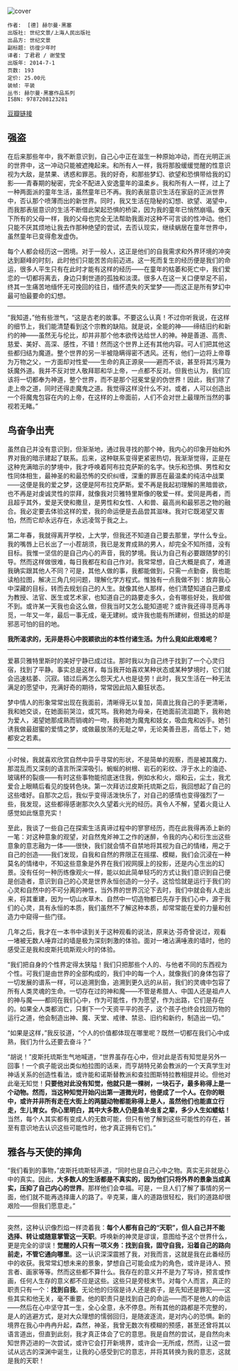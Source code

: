 ![cover](https://img1.doubanio.com/view/subject/l/public/s27386218.jpg)

    作者:  [德] 赫尔曼·黑塞 
    出版社: 世纪文景/上海人民出版社
    出品方: 世纪文景
    副标题: 彷徨少年时
    译者: 丁君君 / 谢莹莹 
    出版年: 2014-7-1
    页数: 193
    定价: 25.00元
    装帧: 平装
    丛书: 赫尔曼·黑塞作品系列
    ISBN: 9787208123281

[豆瓣链接](https://book.douban.com/subject/25902450/)

## 强盗
在后来那些年中，我不断意识到，自己心中正在滋生一种原始冲动，而在光明正派的世界中，这一冲动只能被遮掩起来。和所有人一样，我将那股缓缓觉醒的性意识视为大敌，是禁果、诱惑和罪恶。我的好奇，和那些梦幻、欲望和恐惧带给我的幻影——青春期的秘密，完全不配进入安逸童年的温柔乡。我和所有人一样，过上了一种两面派的童年生活，虽然童年已不再。我的表层意识生活在家庭的正派世界中，否认那个喷薄而出的新世界。同时，我又生活在隐秘的幻想、欲望、渴望中，而我那表层意识的生活不断借此架起恐惧的桥梁，因为我的童年已悄然崩塌。像天下所有的父母一样，我的父母也完全无法帮助我面对这种不可言谈的性冲动。他们只能不厌其烦地让我去作那种绝望的尝试，去否认现实，继续蜗居在童年世界中，虽然童年已变得愈发虚伪。

每个人都会经历这一困境。对于一般人，这正是他们的自我需求和外界环境的冲突达到巅峰的时刻，此时他们只能苦苦向前迈进。这一死而复生的经历便是我们的命运，很多人平生只有在此时才能有这样的经历——在童年的枯萎和死亡中，我们爱恋的一切都将离去，身边只剩世道的孤独和淡漠。很多人在这一关口便举足不前，终其一生痛苦地缅怀无可挽回的往日，缅怀遗失的天堂梦——而这正是所有梦幻中最可怕最要命的幻想。

---

“我知道，”他有些泄气，“这是古老的故事。不要这么认真！不过你听我说，在这样的细节上，我们能清楚看到这个宗教的缺陷。就是说，全能的神——缔结旧约和新约的神——虽然无与伦比，却并非那个他本欲传达给世人的神。神是善道、高贵、慈爱、美好、高深、感性，不错！然而这个世界上还有其他内容。可人们把其他这些都归结为魔道。整个世界的另一半被隐瞒得密不透风。还有，他们一边将上帝尊为万物之父，一方面却对性爱——生命的真正源泉——避而不谈，甚至将其污蔑为妖魔外道。我并不反对世人敬拜耶和华上帝，一点都不反对。但我也认为，我们应该将一切都奉为神道，整个世界，而不是那个冠冕堂皇的伪世界！因此，我们除了走上帝之道，同时还得走魔鬼之道。我觉得这样没什么不对。或者，人可以创造出一个将魔鬼包容在内的上帝，在这样的上帝面前，人们不会对世上最理所当然的事视若无睹。”

## 鸟奋争出壳
虽然自己并没有意识到，但渐渐地，通过我寻找的那个神，我内心的印象开始和外界对我的暗示建起了联系。后来，这种联系变得更紧密热切，我渐渐觉得，正是在这种充满暗示的梦境中，我才呼唤着阿布拉克萨斯的名字。快乐和恐惧、男性和女性同体相生，最神圣的和最恐怖的交织纠缠，深重的罪恶在最温柔的纯洁中战栗——这便是我的爱之梦，这便是阿布拉克萨斯。爱不再是我起初理解的黑暗兽欲，也不再是对虔诚灵性的崇拜，就像我对贝雅特里斯像的敬爱一样。爱同是两者，而且超乎其外，爱是天使和撒旦，是男性和女性、人和兽、最高尚和最邪恶之物的融合。我必定要去体验这样的爱，我的命运便是去品尝其滋味。我对它既渴望又害怕，然而它却永远存在，永远凌驾于我之上。

第二年春，我就得离开学校，上大学，但我还不知道自己要去那里，学什么专业。我的嘴唇上已长出了一小茬胡须，我已是发育成熟的男人，却完全不知所措，没有目标。我惟一坚信的是自己内心的声音，我的梦境。我认为自己有必要跟随梦的引导。然而这样做很难，每日我都在和自己作对。我常常想，自己大概是疯了，难道我确实跟其他人不同？可是，其他人做的事，我都能做到，只需一点勤奋，我也能读柏拉图，解决三角几何问题，理解化学方程式。惟独有一点我做不到：放弃我心中深藏的目标，转而去规划自己的人生。就像其他人那样，他们清楚知道自己要成为教授、法官、医生或艺术家，也知道自己的路要走多久，会有哪些好处，我却做不到。或许某一天我也会这么做，但我当时又怎么能知道呢？或许我还得寻觅再寻觅，一年又一年，最后一事无成，毫无建树。或许我也能有所建树，但抵达的却是邪恶可怕的目的地。

**我所渴求的，无非是将心中脱颖欲出的本性付诸生活。为什么竟如此艰难呢？**

---

爱慕贝雅特里斯时的美好宁静已成过往。那时我以为自己终于找到了一个心灵归宿，找到了平静。事实总是这样，每当我开始喜欢某种状态或某种梦境时，它们就会迅速枯萎、沉寂。错过后再怎么怨天尤人也是徒劳！此时，我又生活在一种无法满足的愿望中，充满好奇的期待，常常因此陷入癫狂状态。

梦中情人的形象常常出现在我面前，清晰得无以复加，简直比我自己的手更清晰，我和她交谈，在她面前哭泣，或咒骂。我称她为母亲，在她面前流泪跪下，我称她为爱人，渴望她那成熟而销魂的一吻，我称她为魔鬼和妓女，吸血鬼和凶手。她引诱我做最甜蜜的爱情之梦，或做最放荡的无耻之举，无论美善丑恶，高低上下，她都安之若素。

---

小时候，我就喜欢欣赏自然中异乎寻常的形状，不是简单的观察，而是被其魔力、那混乱而又深刻的语言所深深吸引。蜿蜒的树根、岩石的彩纹、浮于水上的油迹、玻璃杯的裂痕——有时这些事物能彻底迷住我，例如水和火，烟和云，尘土，我尤爱合上眼睛后看见的旋转色块。第一次拜访过皮斯托琉斯之后，我回想起了自己的这些嗜好。自那次之后，我似乎变得活泼快乐了，对自己的感情也变得强烈了一些，我发现，这些都得感谢那次久久望着火光的经历。真令人不解，望着火竟让人感觉如此惬意充实！

至此，我谈了一些自己在探索生活真谛过程中的寥寥经历，而在此我得再添上新的一笔：对这种意象的观望，对自然鬼斧神工之作的迷醉，令我的内心和衍生出这些意象的意志融为一体——很快，我们就会情不自禁地将其视为自己的情绪，用之于自己的创造——我们发现，自我和自然的界限正在摇摆、模糊，我们会沉浸在一种莫名的情绪中，不知这些意象是外界在我们视网膜上的投影，还是内心生出的幻景。没有任何一种历练像观火一样，能以如此简单轻巧的方式让我们意识到自己便是创造者，意识到自己的心灵是世界永恒创造的一分子。这恰恰就是运行于我们的心灵和自然中的不可分离的神性，当外界的世界沉沦下去时，我们中就会有人走出来，将其重建，因为一切山水草木、自然中一切造物都已先存于我们心中，源于我们的心灵，具有永恒的本质，我们虽然不了解这种本质，却常常能在爱的力量和创造力中窥得一些门径。

几年之后，我才在一本书中读到关于这种观看的说法，原来达·芬奇曾说过，观看一堵被无数人唾弃过的墙是极为深刻刺激的体验。面对一堵沾满唾液的墙时，他的感受正是我和皮斯托琉斯观火时的体验。

“我们把自身的个性界定得太狭隘！我们只把那些个人的、与他者不同的东西视为个性。可我们是由世界的全部构成的，我们中的每一个人，就像我们的身体包容了一切发展的谱系一样，可以追溯到鱼，追溯到更久远的从前，我们的灵魂中包容了所有人类灵魂的生命。一切存在过的神和魔——不管是希腊人、中国人还是祖卢人的神与魔——都同在我们心中，作为可能性，作为愿望，作为出路，它们是存在的。如果全人类都消亡，只剩下一个天资平平的孩子，这个孩子也终会找回万物的运行之道，他会制造出神、魔、天堂、戒律、禁忌、旧约和新约，制造出一切。”

“如果是这样，”我反驳道，“个人的价值都体现在哪里呢？既然一切都在我们心中成熟，我们为什么还要去奋斗？”

“胡说！”皮斯托琉斯生气地喊道，“世界虽存在心中，但对此是否有知觉是另外一回事！一个疯子能说出类似柏拉图的话来，而亨胡特兄弟会教派的一个天真学生对神话关系的创造性看法，或许能和诺斯替教派和查拉图斯特拉教相提并论。但他对此毫无知觉！**只要他对此没有知觉，他就只是一棵树，一块石子，最多称得上是一个动物。然而，当这种知觉开始闪出第一道微光时，他便成了一个人。在你的眼中，或许并非所有走在大街上的两腿动物都能称得上是人，虽然他们也能直立行走，生儿育女。你心里明白，其中大多数人仍是鱼羊虫豸之辈，多少人生如蝼蛄！** 当然，每个人其实都有变成人的无数可能，但只有他了解到这些可能性的存在，甚至有意识地去认识这些可能性时，他才真正拥有它们。”

## 雅各与天使的摔角
“我们看到的事物，”皮斯托琉斯轻声道，“同时也是自己心中之物。真实无非就是心中的真实。因此，**大多数人的生活都是不真实的，因为他们只将外界的景象当成真实，压抑了自己内心的世界**。那样他们会幸福。可是，一旦人们了解了事情的另一面，他们就不能再选择庸人的路了。辛克莱，庸人的道路很轻松，我们的道路却很艰险——但我们愿意走。”

---

突然，这种认识像烈焰一样烫着我：**每个人都有自己的“天职”，但人自己并不能选择、转让或随意掌管这一天职**。呼唤新的神灵是谬误，意图给予这个世界什么，更是完全的谬误！**觉醒的人只有一项义务：找到自我，固守自我，沿着自己的路向前走，不管它通向哪里**。这一认识深深震撼了我，对我而言，这就是我在此番经历中的收获。我常常幻想未来的景象，梦想自己可能会成为的角色，或许是诗人、预言者、画家等等。然而这些都不算什么。我存在的意义并不是为了写诗，预言或作画，任何人生存的意义都不应是这些。这些只是旁枝末节。对每个人而言，真正的职责只有一个：**找到自我**。无论他的归宿是诗人还是疯子，是先知还是罪犯——这些其实和他无关，毫不重要。他的职责只是找到自己的命运——而不是他人的命运——然后在心中坚守其一生，全心全意，永不停息。所有其他的路都是不完整的，是人的逃避方式，是对大众理想的懦弱回归，是随波逐流，是对内心的恐惧。新的境界在我心中冉冉升起，森然，神圣，我曾无数次有模糊的预感，甚至还曾将其以语言道出，但直到此刻，我才真正体会了它的意思。我是自然的尝试，是自然向未知世界迈进的一次尝试，或许它会打开新境界，或许会一无所成，然而，让这一尝试从远古的深渊中诞生，让我的心感受到它的意志，并将其转换为我的意志，这就是我的天职！
